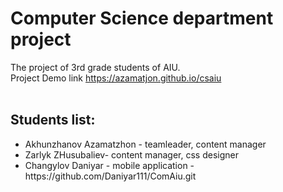 # Computer Science department project
The project of 3rd grade students of AIU.<br>
Project Demo link https://azamatjon.github.io/csaiu
<br><br>
<h2>Students list:</h2> 
<ul>
    <li>Akhunzhanov Azamatzhon - teamleader, content manager</li> 
    <li>Zarlyk ZHusubaliev- content manager, css designer</li> 
    <li>Changylov Daniyar - mobile application - https://github.com/Daniyar111/ComAiu.git</li> 
</ul>
